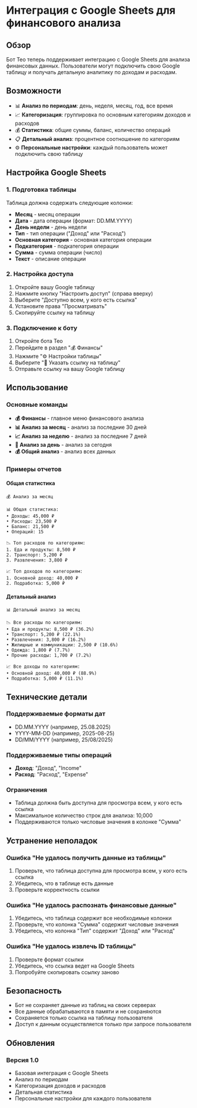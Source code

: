 # Интеграция с Google Sheets для финансового анализа

## Обзор

Бот Тео теперь поддерживает интеграцию с Google Sheets для анализа финансовых данных. Пользователи могут подключить свою Google таблицу и получать детальную аналитику по доходам и расходам.

## Возможности

- 📊 **Анализ по периодам**: день, неделя, месяц, год, все время
- 📈 **Категоризация**: группировка по основным категориям доходов и расходов
- 💰 **Статистика**: общие суммы, баланс, количество операций
- 📋 **Детальный анализ**: процентное соотношение по категориям
- ⚙️ **Персональные настройки**: каждый пользователь может подключить свою таблицу

## Настройка Google Sheets

### 1. Подготовка таблицы

Таблица должна содержать следующие колонки:
- **Месяц** - месяц операции
- **Дата** - дата операции (формат: DD.MM.YYYY)
- **День недели** - день недели
- **Тип** - тип операции ("Доход" или "Расход")
- **Основная категория** - основная категория операции
- **Подкатегория** - подкатегория операции
- **Сумма** - сумма операции (число)
- **Текст** - описание операции

### 2. Настройка доступа

1. Откройте вашу Google таблицу
2. Нажмите кнопку "Настроить доступ" (справа вверху)
3. Выберите "Доступно всем, у кого есть ссылка"
4. Установите права "Просматривать"
5. Скопируйте ссылку на таблицу

### 3. Подключение к боту

1. Откройте бота Тео
2. Перейдите в раздел "💰 Финансы"
3. Нажмите "⚙️ Настройки таблицы"
4. Выберите "📝 Указать ссылку на таблицу"
5. Отправьте ссылку на вашу Google таблицу

## Использование

### Основные команды

- **💰 Финансы** - главное меню финансового анализа
- **📊 Анализ за месяц** - анализ за последние 30 дней
- **📈 Анализ за неделю** - анализ за последние 7 дней
- **📅 Анализ за день** - анализ за сегодня
- **💰 Общий анализ** - анализ всех данных

### Примеры отчетов

#### Общая статистика
```
💰 Анализ за месяц

📊 Общая статистика:
• Доходы: 45,000 ₽
• Расходы: 23,500 ₽
• Баланс: 21,500 ₽
• Операций: 15

📉 Топ расходов по категориям:
1. Еда и продукты: 8,500 ₽
2. Транспорт: 5,200 ₽
3. Развлечения: 3,800 ₽

📈 Топ доходов по категориям:
1. Основной доход: 40,000 ₽
2. Подработка: 5,000 ₽
```

#### Детальный анализ
```
📊 Детальный анализ за месяц

📉 Все расходы по категориям:
• Еда и продукты: 8,500 ₽ (36.2%)
• Транспорт: 5,200 ₽ (22.1%)
• Развлечения: 3,800 ₽ (16.2%)
• Жилищные и коммуникации: 2,500 ₽ (10.6%)
• Одежда: 1,800 ₽ (7.7%)
• Прочие расходы: 1,700 ₽ (7.2%)

📈 Все доходы по категориям:
• Основной доход: 40,000 ₽ (88.9%)
• Подработка: 5,000 ₽ (11.1%)
```

## Технические детали

### Поддерживаемые форматы дат
- DD.MM.YYYY (например, 25.08.2025)
- YYYY-MM-DD (например, 2025-08-25)
- DD/MM/YYYY (например, 25/08/2025)

### Поддерживаемые типы операций
- **Доход**: "Доход", "Income"
- **Расход**: "Расход", "Expense"

### Ограничения
- Таблица должна быть доступна для просмотра всем, у кого есть ссылка
- Максимальное количество строк для анализа: 10,000
- Поддерживаются только числовые значения в колонке "Сумма"

## Устранение неполадок

### Ошибка "Не удалось получить данные из таблицы"
1. Проверьте, что таблица доступна для просмотра всем, у кого есть ссылка
2. Убедитесь, что в таблице есть данные
3. Проверьте корректность ссылки

### Ошибка "Не удалось распознать финансовые данные"
1. Убедитесь, что таблица содержит все необходимые колонки
2. Проверьте, что колонка "Сумма" содержит числовые значения
3. Убедитесь, что колонка "Тип" содержит "Доход" или "Расход"

### Ошибка "Не удалось извлечь ID таблицы"
1. Проверьте формат ссылки
2. Убедитесь, что ссылка ведет на Google Sheets
3. Попробуйте скопировать ссылку заново

## Безопасность

- Бот не сохраняет данные из таблиц на своих серверах
- Все данные обрабатываются в памяти и не сохраняются
- Сохраняется только ссылка на таблицу пользователя
- Доступ к данным осуществляется только при запросе пользователя

## Обновления

### Версия 1.0
- Базовая интеграция с Google Sheets
- Анализ по периодам
- Категоризация доходов и расходов
- Детальная статистика
- Персональные настройки для каждого пользователя
